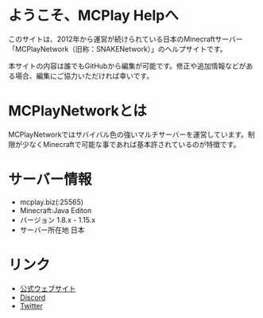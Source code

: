 # ようこそ、MCPlay Helpへ
このサイトは、2012年から運営が続けられている日本のMinecraftサーバー「MCPlayNetwork（旧称：SNAKENetwork）」のヘルプサイトです。

本サイトの内容は誰でもGitHubから編集が可能です。修正や追加情報などがある場合、編集にご協力いただければ幸いです。

# MCPlayNetworkとは
MCPlayNetworkではサバイバル色の強いマルチサーバーを運営しています。制限が少なくMinecraftで可能な事であれば基本許されているのが特徴です。

# サーバー情報
- mcplay.biz(:25565)
- Minecraft:Java Editon
- バージョン 1.8.x - 1.15.x
- サーバー所在地 日本

# リンク
- [公式ウェブサイト](https://www.mcplay.biz/)
- [Discord](https://discordapp.com/invite/KwbCWAM)
- [Twitter](https://twitter.com/MCPlayNetwork)